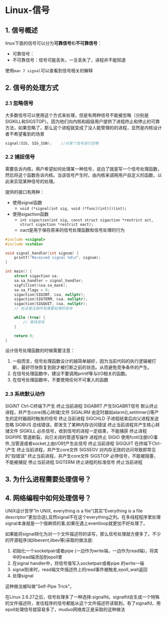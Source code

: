 # Linux-信号

## 1. 信号概述

linux下面的信号可以分为**可靠信号**和**不可靠信号**：

- 可靠信号：
- 不可靠信号：信号可能丢失，一旦丢失了，进程并不能知道

使用`man 7 signal`可以查看到信号相关的解释

## 2. 信号的处理方式

### 2.1 忽略信号

大多数信号可以使用这个方式来处理，但是有两种信号不能被忽略（分别是 SIGKILL和SIGSTOP）。因为他们向内核和超级用户提供了进程终止和停止的可靠方法，如果忽略了，那么这个进程就变成了没人能管理的的进程，显然是内核设计者不希望看到的场景

```cpp
signal(SIG, SIG_IGN);    //对某个信号进行忽略
```

### 2.2 捕捉信号

需要告诉内核，用户希望如何处理某一种信号，说白了就是写一个信号处理函数，然后将这个函数告诉内核。当该信号产生时，由内核来调用用户自定义的函数，以此来实现某种信号的处理。

提供的接口有两种：

- 使用signal函数
    - `void (*signal(int sig, void (*func)(int)))(int);`
- 使用sigaction函数
    - `int sigaction(int sig, const struct sigaction *restrict act, struct sigaction *restrict oact);`
    - oact是用于保存原来的信号处理函数和信号处理的行为

```cpp
#include <csignal>
#include <cstdio>

void signal_handler(int signum) {
    printf("Received signal %d\n", signum);
}

int main() {
    struct sigaction sa;
    sa.sa_handler = signal_handler;
    sigfillset(&sa.sa_mask);
    sa.sa_flags = 0;
    sigaction(SIGINT, &sa, nullptr);
    sigaction(SIGTERM, &sa, nullptr);
    sigaction(SIGQUIT, &sa, nullptr);
    // 在这里注册所有需要处理的信号

    while (true) {
        // 等待信号
    }

    return 0;
}
```

设计信号处理函数的时候需要注意：
1. 一般而言，信号处理函数设计的越简单越好，因为当前代码的执行逻辑被打断，最好尽快恢复到刚才被打断之前的状态。从而避免竞争条件的产生。
2. 在信号处理函数中，建议不要调用printf等与I/O相关的函数。
3. 在信号处理函数中，不要使用任何不可重入的函数


### 2.3 系统默认动作

SIGINT Ctrl-C终端下产生 终止当前进程
SIGABRT 产生SIGABRT信号 默认终止进程，并产生core(核心转储)文件
SIGALRM 由定时器如alarm(),setitimer()等产生的定时器超时触发的信号 终止当前进程
SIGCHLD 子进程结束后向父进程发送 忽略
SIGBUS 总线错误，即发生了某种内存访问错误 终止当前进程并产生核心转储文件
SIGKILL 必杀信号，收到信号的进程一定结束，不能捕获 终止进程
SIGPIPE 管道断裂，向已关闭的管道写操作 进程终止
SIGIO 使用fcntl注册I/O事件,当管道或者socket上由I/O时产生此信号 终止当前进程
SIGQUIT 在终端下Ctrl-\产生 终止当前进程，并产生core文件
SIGSEGV 对内存无效的访问导致即常见的“段错误” 终止当前进程，并产生core文件
SIGSTOP 必停信号，不能被阻塞，不能被捕捉 停止当前进程
SIGTERM 终止进程的标准信号 终止当前进程


## 3. 为什么进程需要处理信号？



## 4. 网络编程中如何处理信号？
UNIX设计哲学”In UNIX, everything is a file”(其实“Everything is a file descriptor”更加合适),显然signal不在这个everything之列。在多线程程序里处理signal本身就是一个很麻烦的事,如果在遇上eventloop就更加不好处理了。

如果能将signal转化为对一个文件描述符的读写，那么信号处理就方便多了。不少的开源程序(如libevent,libev等)采取的做法是:

1. 初始化一个socketpair或者pipe (一边作为write端，一边作为read端)，将其中的read端添加到epoll里
1. 在signal handler中，将信号值写入socketpair或者pipe 的write一端
1. signal到来时，read端文件描述符上的read事件被触发,epoll_wait返回
1. 处理signal

这种做法被叫做”Self-Pipe Trick”。

在Linux 2.6.27之后，信号处理多了一种选择:signalfd。signalfd会生成一个特殊的文件描述符，发往程序的信号都能从这个文件描述符读取到。有了signalfd，用epoll处理信号就容易多了，muduo网络库正是采取的这种做法